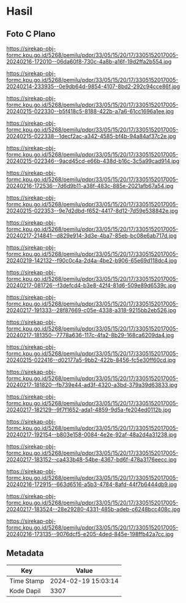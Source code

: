 # Hasil

## Foto C Plano

https://sirekap-obj-formc.kpu.go.id/5268/pemilu/pdpr/33/05/15/20/17/3305152017005-20240216-172010--06da60f8-730c-4a8b-a16f-19d2ffa2b554.jpg

https://sirekap-obj-formc.kpu.go.id/5268/pemilu/pdpr/33/05/15/20/17/3305152017005-20240214-233935--0e9db64d-9854-4107-8bd2-292c94cce86f.jpg

https://sirekap-obj-formc.kpu.go.id/5268/pemilu/pdpr/33/05/15/20/17/3305152017005-20240215-022330--b5f418c5-8188-422b-a7a6-61cc1696a1ee.jpg

https://sirekap-obj-formc.kpu.go.id/5268/pemilu/pdpr/33/05/15/20/17/3305152017005-20240215-022338--1decf2ac-a342-4585-bf4b-94a84af37c2e.jpg

https://sirekap-obj-formc.kpu.go.id/5268/pemilu/pdpr/33/05/15/20/17/3305152017005-20240215-022346--9acd45cd-e66b-438d-b16c-3c5a99cad914.jpg

https://sirekap-obj-formc.kpu.go.id/5268/pemilu/pdpr/33/05/15/20/17/3305152017005-20240216-172536--7d6d9b11-a38f-483c-885e-2021afb67a54.jpg

https://sirekap-obj-formc.kpu.go.id/5268/pemilu/pdpr/33/05/15/20/17/3305152017005-20240215-022353--9e7d2dbd-f652-4417-8d12-7d59e538842e.jpg

https://sirekap-obj-formc.kpu.go.id/5268/pemilu/pdpr/33/05/15/20/17/3305152017005-20240217-214841--d829e914-3d3e-4ba7-85eb-bc08e6ab717d.jpg

https://sirekap-obj-formc.kpu.go.id/5268/pemilu/pdpr/33/05/15/20/17/3305152017005-20240219-142132--f90c0c4a-2d4a-4be2-b906-65e69d118dc4.jpg

https://sirekap-obj-formc.kpu.go.id/5268/pemilu/pdpr/33/05/15/20/17/3305152017005-20240217-081726--f3defcd4-b3e8-42f4-81d6-509e89d6539c.jpg

https://sirekap-obj-formc.kpu.go.id/5268/pemilu/pdpr/33/05/15/20/17/3305152017005-20240217-191333--28f87669-c05e-4338-a318-9215bb2eb526.jpg

https://sirekap-obj-formc.kpu.go.id/5268/pemilu/pdpr/33/05/15/20/17/3305152017005-20240217-181350--7778a636-117c-4fa2-8b29-168ca6209da4.jpg

https://sirekap-obj-formc.kpu.go.id/5268/pemilu/pdpr/33/05/15/20/17/3305152017005-20240215-022416--d02177a5-9bb2-422b-8456-fc5e30ff60cd.jpg

https://sirekap-obj-formc.kpu.go.id/5268/pemilu/pdpr/33/05/15/20/17/3305152017005-20240217-181820--fb739e44-ad3f-4320-a3bd-379a39d63833.jpg

https://sirekap-obj-formc.kpu.go.id/5268/pemilu/pdpr/33/05/15/20/17/3305152017005-20240217-182129--9f7f1652-ada1-4859-9d5a-fe204ed0112b.jpg

https://sirekap-obj-formc.kpu.go.id/5268/pemilu/pdpr/33/05/15/20/17/3305152017005-20240217-192154--b803e158-0084-4e2e-92af-48a2d4a31238.jpg

https://sirekap-obj-formc.kpu.go.id/5268/pemilu/pdpr/33/05/15/20/17/3305152017005-20240217-183152--ca433b48-54be-4367-bd6f-478a3176eecc.jpg

https://sirekap-obj-formc.kpu.go.id/5268/pemilu/pdpr/33/05/15/20/17/3305152017005-20240216-172915--663d6516-a5b3-4784-8afd-44f7b6444db9.jpg

https://sirekap-obj-formc.kpu.go.id/5268/pemilu/pdpr/33/05/15/20/17/3305152017005-20240217-183524--28e29280-4331-485b-adeb-c6248bcc408c.jpg

https://sirekap-obj-formc.kpu.go.id/5268/pemilu/pdpr/33/05/15/20/17/3305152017005-20240216-173135--9076dcf5-e205-4ded-845e-198ffb42a7cc.jpg


## Metadata

| Key        | Value               |
| ---------- | ------------------- |
| Time Stamp | 2024-02-19 15:03:14 |
| Kode Dapil | 3307                |



